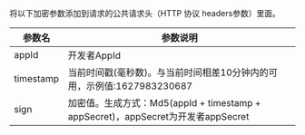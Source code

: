 将以下加密参数添加到请求的公共请求头（HTTP 协议 headers参数）里面。  

| 参数名 | 参数说明 |
| ------- | ------- |
| appId | 开发者AppId |
| timestamp | 当前时间戳(毫秒数)。与当前时间相差10分钟内的可用，示例值:1627983230687 |
| sign | 加密值。生成方式：Md5(appId + timestamp + appSecret)，appSecret为开发者appSecret |